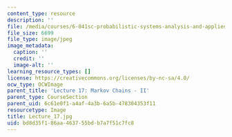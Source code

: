 ```yaml
---
content_type: resource
description: ''
file: /media/courses/6-041sc-probabilistic-systems-analysis-and-applied-probability-fall-2013/bd8d35f186aa463755bdb7a7f51c7fc8_Lecture_17.jpg
file_size: 6699
file_type: image/jpeg
image_metadata:
  caption: ''
  credit: ''
  image-alt: ''
learning_resource_types: []
license: https://creativecommons.org/licenses/by-nc-sa/4.0/
ocw_type: OCWImage
parent_title: 'Lecture 17: Markov Chains - II'
parent_type: CourseSection
parent_uid: 6c61e0f1-a4af-4a3b-6a5b-478304353f11
resourcetype: Image
title: Lecture_17.jpg
uid: bd8d35f1-86aa-4637-55bd-b7a7f51c7fc8
---
```

